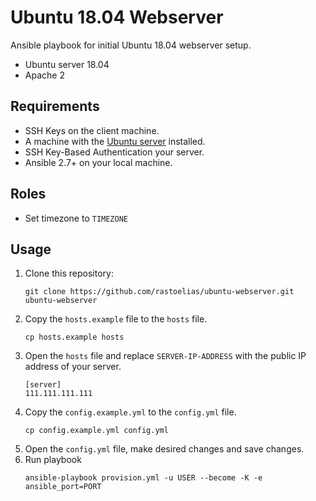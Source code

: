# Ubuntu 18.04 Webserver
Ansible playbook for initial Ubuntu 18.04 webserver setup.

* Ubuntu server 18.04
* Apache 2

## Requirements
* SSH Keys on the client machine.
* A machine with the [Ubuntu server](http://cdimage.ubuntu.com/releases/18.04.2/release/) installed.
* SSH Key-Based Authentication your server.
* Ansible 2.7+ on your local machine.

## Roles
* Set timezone to `TIMEZONE`

## Usage
1. Clone this repository:
    ```
    git clone https://github.com/rastoelias/ubuntu-webserver.git ubuntu-webserver
    ```
2. Copy the `hosts.example` file to the `hosts` file.
    ```
    cp hosts.example hosts
    ```
3. Open the `hosts` file and replace `SERVER-IP-ADDRESS` with the public IP address of your server.
    ```
    [server]
    111.111.111.111
    ```
4. Copy the `config.example.yml` to the `config.yml` file.
    ```
    cp config.example.yml config.yml
    ```
5. Open the `config.yml` file, make desired changes and save changes.
6. Run playbook
    ```
    ansible-playbook provision.yml -u USER --become -K -e ansible_port=PORT
    ```
